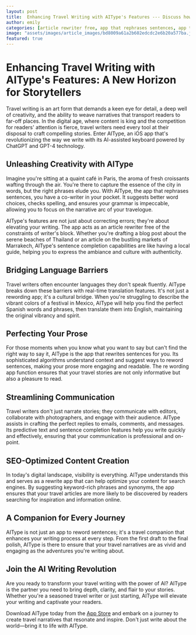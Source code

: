 ```yaml
---
layout: post
title:  Enhancing Travel Writing with AIType's Features --- Discuss how travel writers can leverage AIType to create vivid, engaging travel narratives.
author: emily
categories: [article rewriter free, app that rephrases sentences, app that rewrites sentences, rewrite app, rewording app, app to reword sentences, re wording app]
image: "assets/images/article_images/bd8009a61a2b602edcdc2e6b20a577ba.jpg"
featured: true
---
```


# Enhancing Travel Writing with AIType's Features: A New Horizon for Storytellers

Travel writing is an art form that demands a keen eye for detail, a deep well of creativity, and the ability to weave narratives that transport readers to far-off places. In the digital age, where content is king and the competition for readers' attention is fierce, travel writers need every tool at their disposal to craft compelling stories. Enter AIType, an iOS app that's revolutionizing the way we write with its AI-assisted keyboard powered by ChatGPT and GPT-4 technology.

## Unleashing Creativity with AIType

Imagine you're sitting at a quaint café in Paris, the aroma of fresh croissants wafting through the air. You're there to capture the essence of the city in words, but the right phrases elude you. With AIType, the app that rephrases sentences, you have a co-writer in your pocket. It suggests better word choices, checks spelling, and ensures your grammar is impeccable, allowing you to focus on the narrative arc of your travelogue.

AIType's features are not just about correcting errors; they're about elevating your writing. The app acts as an article rewriter free of the constraints of writer's block. Whether you're drafting a blog post about the serene beaches of Thailand or an article on the bustling markets of Marrakech, AIType's sentence completion capabilities are like having a local guide, helping you to express the ambiance and culture with authenticity.

## Bridging Language Barriers

Travel writers often encounter languages they don't speak fluently. AIType breaks down these barriers with real-time translation features. It's not just a rewording app; it's a cultural bridge. When you're struggling to describe the vibrant colors of a festival in Mexico, AIType will help you find the perfect Spanish words and phrases, then translate them into English, maintaining the original vibrancy and spirit.

## Perfecting Your Prose

For those moments when you know what you want to say but can't find the right way to say it, AIType is the app that rewrites sentences for you. Its sophisticated algorithms understand context and suggest ways to reword sentences, making your prose more engaging and readable. The re wording app function ensures that your travel stories are not only informative but also a pleasure to read.

## Streamlining Communication

Travel writers don't just narrate stories; they communicate with editors, collaborate with photographers, and engage with their audience. AIType assists in crafting the perfect replies to emails, comments, and messages. Its predictive text and sentence completion features help you write quickly and effectively, ensuring that your communication is professional and on-point.

## SEO-Optimized Content Creation

In today's digital landscape, visibility is everything. AIType understands this and serves as a rewrite app that can help optimize your content for search engines. By suggesting keyword-rich phrases and synonyms, the app ensures that your travel articles are more likely to be discovered by readers searching for inspiration and information online.

## A Companion for Every Journey

AIType is not just an app to reword sentences; it's a travel companion that enhances your writing process at every step. From the first draft to the final polish, AIType is there to ensure that your travel narratives are as vivid and engaging as the adventures you're writing about.

## Join the AI Writing Revolution

Are you ready to transform your travel writing with the power of AI? AIType is the partner you need to bring depth, clarity, and flair to your stories. Whether you're a seasoned travel writer or just starting, AIType will elevate your writing and captivate your readers.

Download AIType today from the [App Store](https://apps.apple.com/us/app/aitype-grammar-check-keyboard/id6469163944) and embark on a journey to create travel narratives that resonate and inspire. Don't just write about the world—bring it to life with AIType.